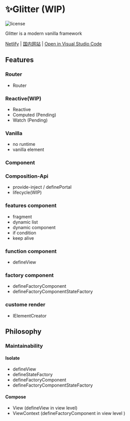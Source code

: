 # ✨Glitter (WIP)

![license](https://img.shields.io/github/license/Akimotorakiyu/glitter)

Glitter is a modern vanilla framework

[Netlify](https://glitter-work.netlify.app/) | [国内网站](https://glitter-5g2wqb7gd1e49cc0-1259330986.ap-shanghai.app.tcloudbase.com/) | [Open in Visual Studio Code](https://open.vscode.dev/Akimotorakiyu/glitter)

## Features

### Router

- Router

### Reactive(WIP)

- Reactive
- Computed (Pending)
- Watch (Pending)

### Vanilla

- no runtime
- vanilla element

### Component

### Composition-Api

- provide-inject / definePortal
- lifecycle(WIP)

### features component

- fragment
- dynamic list
- dynamic component
- if condition
- keep alive

### function component

- defineView

### factory component

- defineFactoryComponent
- defineFactoryComponentStateFactory

### custome render

- IElementCreator

## Philosophy

### Maintainability

#### Isolate

- defineView
- defineStateFactory
- defineFactoryComponent
- defineFactoryComponentStateFactory

#### Compose

- View (defineView in view level)
- ViewContext (defineFactoryComponent in view level )
